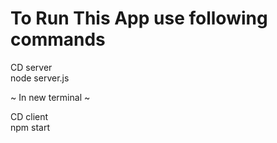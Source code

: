 # To Run This App use following commands

CD server  
node server.js  

~ In new terminal ~  

CD client   
npm start  


